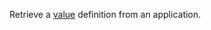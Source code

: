 Retrieve a [value](https://docs.mongodb.com/realm/values-and-secrets)
definition from an application.
